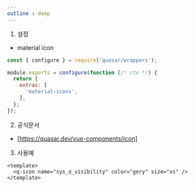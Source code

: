 ```yaml
---
outline : deep
---
```


1. 설정
- material icon

```js [quasar.config]
const { configure } = require('quasar/wrappers');

module.exports = configure(function (/* ctx */) {
  return {
    extras: [      
      'material-icons',
    ],
  };
});
```

2. 공식문서
- [https://quasar.dev/vue-components/icon]

3. 사용예
```vue
<template>
  <q-icon name="sys_o_visibility" color="gery" size="xs" />  
</template>
```